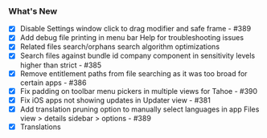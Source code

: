 ### What's New

- [x] Disable Settings window click to drag modifier and safe frame - #389
- [x] Add debug file printing in menu bar Help for troubleshooting issues
- [x] Related files search/orphans search algorithm optimizations
- [x] Search files against bundle id company component in sensitivity levels higher than strict - #385
- [x] Remove entitlement paths from file searching as it was too broad for certain apps - #386
- [x] Fix padding on toolbar menu pickers in multiple views for Tahoe - #390
- [x] Fix iOS apps not showing updates in Updater view - #381
- [x] Add translation pruning option to manually select languages in app Files view > details sidebar > options - #389
- [x] Translations
